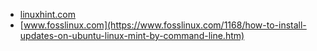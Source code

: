 * [linuxhint.com](https://linuxhint.com/updating_packages_command_line_linux_mint/)
* [www.fosslinux.com](https://www.fosslinux.com/1168/how-to-install-updates-on-ubuntu-linux-mint-by-command-line.htm)
